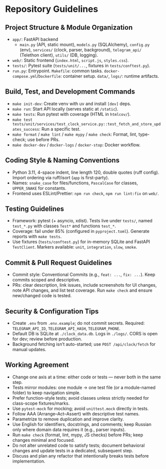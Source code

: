 # Repository Guidelines

## Project Structure & Module Organization
- `app/`: FastAPI backend
  - `main.py` (API, static mount), `models.py` (SQLAlchemy), `config.py` (env), `services/` (clock, parser, background), `telegram_api/` (Telethon client), `utils/` (DB, logging).
- `web/`: Static frontend (`index.html`, `script.js`, `styles.css`).
- `tests/`: Pytest suite (`tests/unit/...`, fixtures in `tests/conftest.py`).
- `run.py`: Entrypoint. `Makefile`: common tasks. `docker-compose.yml`/`Dockerfile`: container setup. `data/`, `logs/`: runtime artifacts.

## Build, Test, and Development Commands
- `make init-dev`: Create venv with uv and install `[dev]` deps.
- `make run`: Start API locally (serves static at `/static`).
- `make tests`: Run pytest with coverage (HTML in `htmlcov/`).
- `make test tests/unit/services/test_clock_service.py::test_fetch_and_store_updates_success`: Run a specific test.
- `make format` / `make lint` / `make mypy` / `make check`: Format, lint, type-check; use before PRs.
- `make docker-dev` / `docker-logs` / `docker-stop`: Docker workflow.

## Coding Style & Naming Conventions
- Python 3.11, 4-space indent, line length 120, double quotes (ruff config). Import ordering via ruff/isort (`app` is first-party).
- Names: `snake_case` for files/functions, `PascalCase` for classes, `UPPER_SNAKE` for constants.
- Frontend uses ESLint/Prettier: `npm run check`, `npm run lint:fix` on `web/`.

## Testing Guidelines
- Framework: pytest (+ asyncio, xdist). Tests live under `tests/`, named `test_*.py` with classes `Test*` and functions `test_*`.
- Coverage: fail under 85% (configured in `pyproject.toml`). Generate reports with `make tests`.
- Use fixtures (`tests/conftest.py`) for in-memory SQLite and FastAPI `TestClient`. Markers available: `unit`, `integration`, `slow`, `smoke`.

## Commit & Pull Request Guidelines
- Commit style: Conventional Commits (e.g., `feat: ...`, `fix: ...`). Keep commits scoped and descriptive.
- PRs: clear description, link issues, include screenshots for UI changes, note API changes, and list test coverage. Run `make check` and ensure new/changed code is tested.

## Security & Configuration Tips
- Create `.env` from `.env.example`; do not commit secrets. Required: `TELEGRAM_API_ID`, `TELEGRAM_API_HASH`, `TELEGRAM_PHONE`.
- Default DB is SQLite at `./clock_data.db`. Logs in `./logs/`. CORS is open for dev; review before production.
- Background fetching isn’t auto-started; use `POST /api/clock/fetch` for manual updates.


## Working Agreement
- Change one axis at a time: either code or tests — never both in the same step.
- Tests mirror modules: one module → one test file (or a module-named folder) to keep navigation simple.
- Prefer function-style tests; avoid classes unless strictly needed for class-scope fixtures/marks.
- Use `pytest-mock` for mocking; avoid `unittest.mock` directly in tests.
- Follow AAA (Arrange–Act–Assert) with descriptive test names.
- Parametrize to remove duplication and improve clarity.
- Use English for identifiers, docstrings, and comments; keep Russian only where domain data requires it (e.g., parser inputs).
- Run `make check` (format, lint, mypy, JS checks) before PRs; keep changes minimal and focused.
- Do not alter unrelated code to satisfy tests; document behavioral changes and update tests in a dedicated, subsequent step.
- Discuss and plan any refactor that intentionally breaks tests before implementation.

